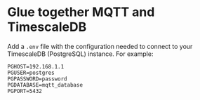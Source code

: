# Glue together MQTT and TimescaleDB

Add a `.env` file with the configuration needed to connect to your TimescaleDB (PostgreSQL) instance. For example:
```
PGHOST=192.168.1.1
PGUSER=postgres
PGPASSWORD=password
PGDATABASE=mqtt_database
PGPORT=5432
```
